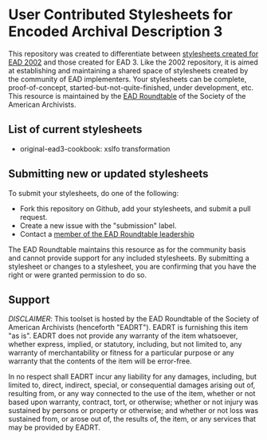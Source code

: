 User Contributed Stylesheets for Encoded Archival Description 3
=============================================================

This repository was created to differentiate between [stylesheets created for EAD 2002](https://github.com/saa-ead-roundtable/ead-stylesheets) and those created for EAD 3. Like the 2002 repository, it is aimed at establishing and maintaining a shared space of stylesheets created by the community of EAD implementers. Your stylesheets can be complete, proof-of-concept, started-but-not-quite-finished, under development, etc. This resource is maintained by the [EAD Roundtable](http://www2.archivists.org/groups/encoded-archival-description-ead-roundtable) of the Society of the American Archivists.

List of current stylesheets
---------------------------

* original-ead3-cookbook: xslfo transformation

Submitting new or updated stylesheets
-------------------------------------

To submit your stylesheets, do one of the following:

* Fork this repository on Github, add your stylesheets, and submit a pull request.
* Create a new issue with the "submission" label.
* Contact a [member of the EAD Roundtable leadership](http://saa.archivists.org/4DCGI/committees/Roles.html?Action=Show_Comm_Roles&CommCode=SAA**CTBL-EAD&Name=Officers&Status=Active)

The EAD Roundtable maintains this resource as for the community basis and cannot provide support for any included stylesheets. By submitting a stylesheet or changes to a stylesheet, you are confirming that you have the right or were granted permission to do so.

Support
-------

_DISCLAIMER_: This toolset is hosted by the EAD Roundtable of the Society of American Archivists (henceforth "EADRT"). EADRT is furnishing this item "as is". EADRT does not provide any warranty of the item whatsoever, whether express, implied, or statutory, including, but not limited to, any warranty of merchantability or fitness for a particular purpose or any warranty that the contents of the item will be error-free.

In no respect shall EADRT incur any liability for any damages, including, but limited to, direct, indirect, special, or consequential damages arising out of, resulting from, or any way connected to the use of the item, whether or not based upon warranty, contract, tort, or otherwise; whether or not injury was sustained by persons or property or otherwise; and whether or not loss was sustained from, or arose out of, the results of, the item, or any services that may be provided by EADRT. 
